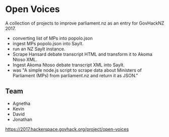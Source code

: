 # Open Voices

A collection of projects to improve parliament.nz as an entry for GovHackNZ 2017.

* converting list of MPs into popolo.json
* ingest MPs popolo.json into SayIt.
* run an NZ SayIt instance.
* Scrape Hansard debate transcript HTML and transform it to Akoma Ntoso XML.
* Ingest Akoma Ntoso debate transcript XML into SayIt.
* was "A simple node.js script to scrape data about Ministers of Parliament (MPs) from parliament.nz and return it as JSON."

## Team

* Agnetha
* Kevin
* David
* Jonathan

https://2017.hackerspace.govhack.org/project/open-voices
